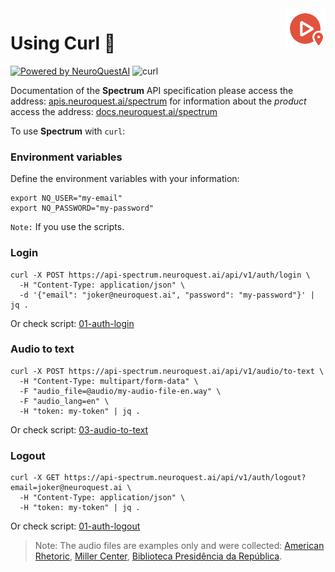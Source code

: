<img src="https://raw.githubusercontent.com/NeuroQuestAi/neuroquestai.github.io/main/brand/products/spectrum/spectrum-128.png" align="right" width="65" height="65"/>

# Using Curl 🚀

[![Powered by NeuroQuestAI](https://img.shields.io/badge/powered%20by-NeuroQuestAI-orange.svg?style=flat&colorA=E1523D&colorB=007D8A)](
https://neuroquest.ai)
![curl](https://img.shields.io/static/v1.svg?label=curl&message=8.0%20&color=orange)

Documentation of the **Spectrum** API specification please access the address: [apis.neuroquest.ai/spectrum](https://apis.neuroquest.ai/spectrum/) for 
information about the *product* access the address: [docs.neuroquest.ai/spectrum](https://docs.neuroquest.ai/spectrum/)

To use **Spectrum** with `curl`:

### Environment variables

Define the environment variables with your information:

```shell
export NQ_USER="my-email"
export NQ_PASSWORD="my-password"
```

`Note:` If you use the scripts.

### Login

```shell
curl -X POST https://api-spectrum.neuroquest.ai/api/v1/auth/login \
  -H "Content-Type: application/json" \
  -d '{"email": "joker@neuroquest.ai", "password": "my-password"}' | jq .
```

Or check script: [01-auth-login](01-auth-login)

### Audio to text

```shell
curl -X POST https://api-spectrum.neuroquest.ai/api/v1/audio/to-text \
  -H "Content-Type: multipart/form-data" \
  -F "audio_file=@audio/my-audio-file-en.way" \
  -F "audio_lang=en" \
  -H "token: my-token" | jq .
```

Or check script: [03-audio-to-text](03-audio-to-text)

### Logout

```shell
curl -X GET https://api-spectrum.neuroquest.ai/api/v1/auth/logout?email=joker@neuroquest.ai \
  -H "Content-Type: application/json" \
  -H "token: my-token" | jq .
```

Or check script: [01-auth-logout](01-auth-logout)

> Note: The audio files are examples only and were collected: [American Rhetoric](https://www.americanrhetoric.com/barackobamaspeeches.htm), [Miller Center](https://millercenter.org/the-presidency/presidential-speeches/january-26-2018-address-world-economic-forum), [Biblioteca Presidência da República](http://www.biblioteca.presidencia.gov.br/presidencia/ex-presidentes/michel-temer/audios/audio-do-discurso-do-presidente-da-republica-michel-temer-durante-cerimonia-de-inauguracao-da-1a-etapa-do-projeto-sirius-campinas-sp). 
